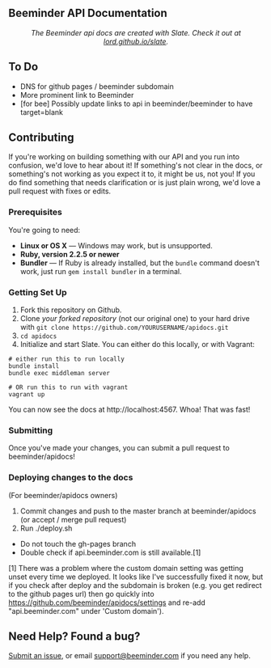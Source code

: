 Beeminder API Documentation
---------------------------

<p align="center"><em>The Beeminder api docs are created with Slate. Check it out at <a href="https://lord.github.io/slate">lord.github.io/slate</a>.</em></p>

To Do
------------

* DNS for github pages / beeminder subdomain
* More prominent link to Beeminder
* [for bee] Possibly update links to api in beeminder/beeminder to have target=blank

Contributing 
------------------------------

If you're working on building something with our API and you run into confusion, we'd love to hear about it!
If something's not clear in the docs, or something's not working as you expect it to, it might be us, not you!
If you do find something that needs clarification or is just plain wrong, we'd love a pull request with fixes or edits. 


### Prerequisites

You're going to need:

 - **Linux or OS X** — Windows may work, but is unsupported.
 - **Ruby, version 2.2.5 or newer**
 - **Bundler** — If Ruby is already installed, but the `bundle` command doesn't work, just run `gem install bundler` in a terminal.

### Getting Set Up

1. Fork this repository on Github.
2. Clone *your forked repository* (not our original one) to your hard drive with `git clone https://github.com/YOURUSERNAME/apidocs.git`
3. `cd apidocs`
4. Initialize and start Slate. You can either do this locally, or with Vagrant:

```shell
# either run this to run locally
bundle install
bundle exec middleman server

# OR run this to run with vagrant
vagrant up
```

You can now see the docs at http://localhost:4567. Whoa! That was fast!

### Submitting 

Once you've made your changes, you can submit a pull request to beeminder/apidocs!

### Deploying changes to the docs

(For beeminder/apidocs owners)

1. Commit changes and push to the master branch at beeminder/apidocs (or accept / merge pull request) 
2. Run ./deploy.sh 

* Do not touch the gh-pages branch
* Double check if api.beeminder.com is still available.[1]

[1] There was a problem where the custom domain setting was getting unset every time we deployed. It looks like I've successfully fixed it now, but if you check after deploy and the subdomain is broken (e.g. you get redirect to the github pages url) then go quickly into https://github.com/beeminder/apidocs/settings and re-add "api.beeminder.com" under 'Custom domain').



Need Help? Found a bug?
--------------------

[Submit an issue](https://github.com/beeminder/slate/issues), or email support@beeminder.com if you need any help.


